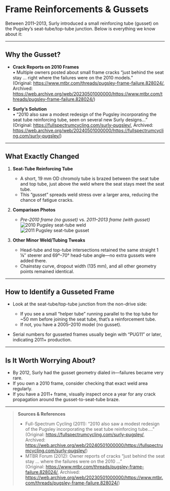 # Frame Reinforcements & Gussets

Between 2011–2013, Surly introduced a small reinforcing tube (gusset) on the Pugsley’s seat-tube/top-tube junction. Below is everything we know about it:

---

## Why the Gusset?

- **Crack Reports on 2010 Frames**  
  • Multiple owners posted about small frame cracks “just behind the seat stay … right where the failures were on the 2010 models.”  
    (Original: https://www.mtbr.com/threads/pugsley-frame-failure.828024/, Archived: https://web.archive.org/web/20230501000000/https://www.mtbr.com/threads/pugsley-frame-failure.828024/) 

- **Surly’s Solution**  
  • “2010 also saw a modest redesign of the Pugsley incorporating the seat tube reinforcing tube, seen on several new Surly designs…”  
    (Original: https://fullspectrumcycling.com/surly-pugsley/, Archived: https://web.archive.org/web/20240501000000/https://fullspectrumcycling.com/surly-pugsley/)   

---

## What Exactly Changed

1. **Seat-Tube Reinforcing Tube**  
   - A short, 19 mm OD chromoly tube is brazed between the seat tube and top tube, just above the weld where the seat stays meet the seat tube.  
   - This “gusset” spreads weld stress over a larger area, reducing the chance of fatigue cracks.  

2. **Comparison Photos**  
   - *Pre-2010 frame (no gusset)* vs. *2011–2013 frame (with gusset)*  
     ![2010 Pugsley seat-tube weld](../assets/pugsley2010-seat-weld.jpg)  
     ![2011 Pugsley seat-tube gusset](../assets/pugsley2011-seat-gusset.jpg)  

3. **Other Minor Weld/Tubing Tweaks**  
   - Head-tube and top-tube intersections retained the same straight 1 ⅛″ steerer and 69°–70° head-tube angle—no extra gussets were added there.  
   - Chainstay curve, dropout width (135 mm), and all other geometry points remained identical.  

---

## How to Identify a Gusseted Frame

- Look at the seat-tube/top-tube junction from the non-drive side:  
  - If you see a small “helper tube” running parallel to the top tube for ~50 mm before joining the seat tube, that’s a reinforcement tube.  
  - If not, you have a 2005–2010 model (no gusset).

- Serial numbers for gusseted frames usually begin with “PUG11” or later, indicating 2011+ production.

---

## Is It Worth Worrying About?

- By 2012, Surly had the gusset geometry dialed in—failures became very rare.  
- If you own a 2010 frame, consider checking that exact weld area regularly.  
- If you have a 2011+ frame, visually inspect once a year for any crack propagation around the gusset-to-seat-tube braze.

---

> **Sources & References**  
> - Full-Spectrum Cycling (2011): “2010 also saw a modest redesign of the Pugsley incorporating the seat tube reinforcing tube….”  
>   (Original: https://fullspectrumcycling.com/surly-pugsley/, Archived: https://web.archive.org/web/20240501000000/https://fullspectrumcycling.com/surly-pugsley/)   
> - MTBR Forum (2012): Owner reports of cracks “just behind the seat stay … where the failures were on the 2010 …”  
>   (Original: https://www.mtbr.com/threads/pugsley-frame-failure.828024/, Archived: https://web.archive.org/web/20230501000000/https://www.mtbr.com/threads/pugsley-frame-failure.828024/)   